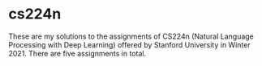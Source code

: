 # cs224n
These are my solutions to the assignments of CS224n (Natural Language Processing with Deep Learning) offered by Stanford University in Winter 2021. There are five assignments in total.